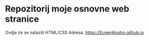 # Repozitorij moje osnovne web stranice
Ovdje će se nalaziti HTML/CSS
Adresa: https://EugenKostro.github.io
